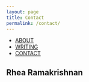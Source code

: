 ```yaml
---
layout: page
title: Contact
permalink: /contact/
---
```

<html>

<ul>
  <li><a class="active" href="http://rhearamakrishnan.com">ABOUT</a></li>
  <li><a href="http://rhearamakrishnan.com/writing">WRITING</a></li>
  <li><a href="http://rhearamakrishnan.com/contact">CONTACT</a></li>
</ul>

  <body>

<section>
  
<h1>Rhea Ramakrishnan</h1>
<p>



</p>
</section>
    <body>
</html>
